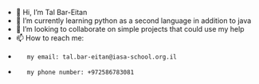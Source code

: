 - 👋 Hi, I’m Tal Bar-Eitan
- 🌱 I’m currently learning python as a second language in addition to java
- 💞️ I’m looking to collaborate on simple projects that could use my help
- 📫 How to reach me:
-        my email: tal.bar-eitan@iasa-school.org.il
-        my phone number: +972586783081
